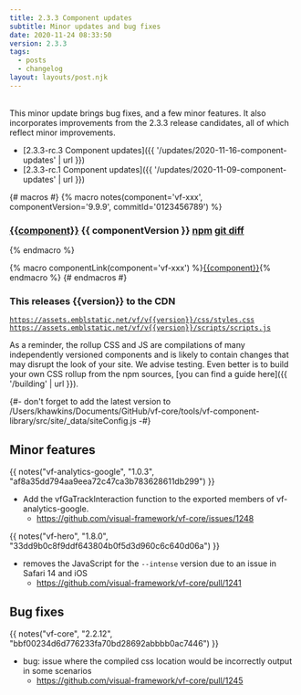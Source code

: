 ```yaml
---
title: 2.3.3 Component updates
subtitle: Minor updates and bug fixes
date: 2020-11-24 08:33:50
version: 2.3.3
tags:
  - posts
  - changelog
layout: layouts/post.njk
---
```


<br/>This minor update brings bug fixes, and a few minor features. It also incorporates improvements from the 2.3.3 release candidates, all of which reflect minor improvements.

- [2.3.3-rc.3 Component updates]({{ '/updates/2020-11-16-component-updates' | url }})
- [2.3.3-rc.1 Component updates]({{ '/updates/2020-11-09-component-updates' | url }})

{# macros #}
{% macro notes(component='vf-xxx', componentVersion='9.9.9', commitId='0123456789') %}

### [{{component}}](https://latest.visual-framework.dev/components/{{component}}/) <span class="vf-badge">{{ componentVersion }}</span> <a href="https://www.npmjs.com/package/@visual-framework/{{component}}/v/{{componentVersion}}" class="vf-badge">npm</a> <a href="https://github.com/visual-framework/vf-core/commit/{{commitId}}" class="vf-badge">git diff</a>

{% endmacro %}

{% macro componentLink(component='vf-xxx') %}[{{component}}](https://latest.visual-framework.dev/components/{{component}}/){% endmacro %}
{# endmacros #}

<div class="vf-box vf-box-theme--tertiary vf-box--easy">
<h3 class="vf-box__heading">
This releases {{version}} to the CDN
</h3>
<div class="vf-box__text">

[`https://assets.emblstatic.net/vf/v{{version}}/css/styles.css`](https://assets.emblstatic.net/vf/v{{version}}/css/styles.css) <br/>
[`https://assets.emblstatic.net/vf/v{{version}}/scripts/scripts.js`](https://assets.emblstatic.net/vf/v{{version}}/scripts/scripts.js)

As a reminder, the rollup CSS and JS are compilations of many independently versioned components and is likely to contain changes that may disrupt the look of your site. We advise testing. Even better is to build your own CSS rollup from the npm sources, [you can find a guide here]({{ '/building' | url }}).

{#- don't forget to add the latest version to /Users/khawkins/Documents/GitHub/vf-core/tools/vf-component-library/src/site/_data/siteConfig.js -#}

</div>
</div>

## Minor features

{{ notes("vf-analytics-google", "1.0.3", "af8a35dd794aa9eea72c47ca3b783628611db299") }}

* Add the vfGaTrackInteraction function to the exported members of vf-analytics-google.
  * https://github.com/visual-framework/vf-core/issues/1248

{{ notes("vf-hero", "1.8.0", "33dd9b0c8f9ddf643804b0f5d3d960c6c640d06a") }}

* removes the JavaScript for the `--intense` version due to an issue in Safari 14 and iOS
  * https://github.com/visual-framework/vf-core/pull/1241

## Bug fixes

{{ notes("vf-core", "2.2.12", "bbf00234d6d776233fa70bd28692abbbb0ac7446") }}

* bug: issue where the compiled css location would be incorrectly output in some scenarios
  * https://github.com/visual-framework/vf-core/pull/1245

